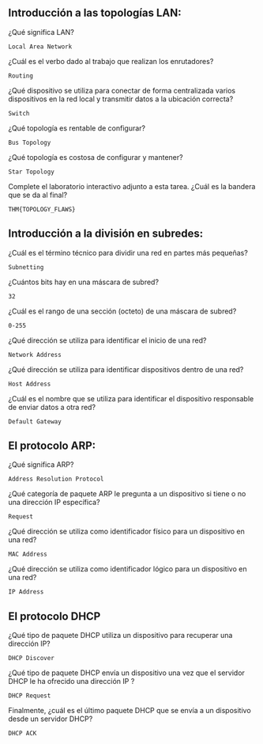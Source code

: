 ## Introducción a las topologías LAN:


¿Qué significa LAN?

    Local Area Network

¿Cuál es el verbo dado al trabajo que realizan los enrutadores?

    Routing

¿Qué dispositivo se utiliza para conectar de forma centralizada varios dispositivos en la red local y transmitir datos 
a la ubicación correcta?

    Switch

¿Qué topología es rentable de configurar?

    Bus Topology

¿Qué topología es costosa de configurar y mantener?

    Star Topology


Complete el laboratorio interactivo adjunto a esta tarea. ¿Cuál es la bandera que se da al final?

    THM{TOPOLOGY_FLAWS}

## Introducción a la división en subredes:

¿Cuál es el término técnico para dividir una red en partes más pequeñas?

    Subnetting

¿Cuántos bits hay en una máscara de subred?

    32

¿Cuál es el rango de una sección (octeto) de una máscara de subred?

    0-255

¿Qué dirección se utiliza para identificar el inicio de una red?

    Network Address

¿Qué dirección se utiliza para identificar dispositivos dentro de una red?

    Host Address

¿Cuál es el nombre que se utiliza para identificar el dispositivo responsable de enviar datos a otra red?

    Default Gateway

## El protocolo ARP:

¿Qué significa ARP?

    Address Resolution Protocol

¿Qué categoría de paquete ARP le pregunta a un dispositivo si tiene o no una dirección IP específica?

    Request

¿Qué dirección se utiliza como identificador físico para un dispositivo en una red?

    MAC Address

¿Qué dirección se utiliza como identificador lógico para un dispositivo en una red?

    IP Address

## El protocolo DHCP


¿Qué tipo de paquete DHCP utiliza un dispositivo para recuperar una dirección IP?

    DHCP Discover

¿Qué tipo de paquete DHCP envía un dispositivo una vez que el servidor DHCP le ha  ofrecido una dirección IP ?

    DHCP Request

Finalmente, ¿cuál es el último paquete DHCP que se envía a un dispositivo desde un servidor DHCP?

    DHCP ACK


